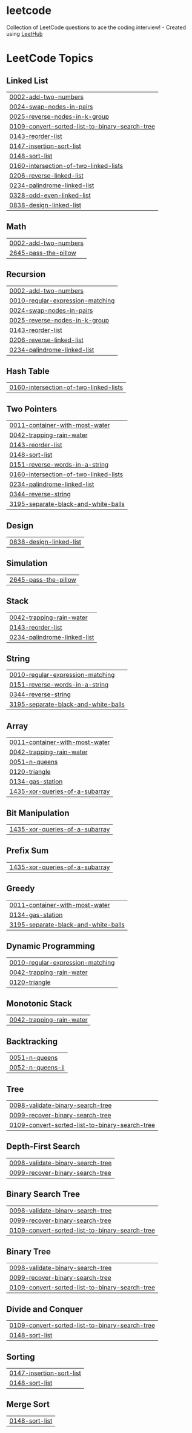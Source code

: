 # leetcode
Collection of LeetCode questions to ace the coding interview! - Created using [LeetHub](https://github.com/QasimWani/LeetHub)

<!---LeetCode Topics Start-->
# LeetCode Topics
## Linked List
|  |
| ------- |
| [0002-add-two-numbers](https://github.com/avanthinaidu/leetcode/tree/master/0002-add-two-numbers) |
| [0024-swap-nodes-in-pairs](https://github.com/avanthinaidu/leetcode/tree/master/0024-swap-nodes-in-pairs) |
| [0025-reverse-nodes-in-k-group](https://github.com/avanthinaidu/leetcode/tree/master/0025-reverse-nodes-in-k-group) |
| [0109-convert-sorted-list-to-binary-search-tree](https://github.com/avanthinaidu/leetcode/tree/master/0109-convert-sorted-list-to-binary-search-tree) |
| [0143-reorder-list](https://github.com/avanthinaidu/leetcode/tree/master/0143-reorder-list) |
| [0147-insertion-sort-list](https://github.com/avanthinaidu/leetcode/tree/master/0147-insertion-sort-list) |
| [0148-sort-list](https://github.com/avanthinaidu/leetcode/tree/master/0148-sort-list) |
| [0160-intersection-of-two-linked-lists](https://github.com/avanthinaidu/leetcode/tree/master/0160-intersection-of-two-linked-lists) |
| [0206-reverse-linked-list](https://github.com/avanthinaidu/leetcode/tree/master/0206-reverse-linked-list) |
| [0234-palindrome-linked-list](https://github.com/avanthinaidu/leetcode/tree/master/0234-palindrome-linked-list) |
| [0328-odd-even-linked-list](https://github.com/avanthinaidu/leetcode/tree/master/0328-odd-even-linked-list) |
| [0838-design-linked-list](https://github.com/avanthinaidu/leetcode/tree/master/0838-design-linked-list) |
## Math
|  |
| ------- |
| [0002-add-two-numbers](https://github.com/avanthinaidu/leetcode/tree/master/0002-add-two-numbers) |
| [2645-pass-the-pillow](https://github.com/avanthinaidu/leetcode/tree/master/2645-pass-the-pillow) |
## Recursion
|  |
| ------- |
| [0002-add-two-numbers](https://github.com/avanthinaidu/leetcode/tree/master/0002-add-two-numbers) |
| [0010-regular-expression-matching](https://github.com/avanthinaidu/leetcode/tree/master/0010-regular-expression-matching) |
| [0024-swap-nodes-in-pairs](https://github.com/avanthinaidu/leetcode/tree/master/0024-swap-nodes-in-pairs) |
| [0025-reverse-nodes-in-k-group](https://github.com/avanthinaidu/leetcode/tree/master/0025-reverse-nodes-in-k-group) |
| [0143-reorder-list](https://github.com/avanthinaidu/leetcode/tree/master/0143-reorder-list) |
| [0206-reverse-linked-list](https://github.com/avanthinaidu/leetcode/tree/master/0206-reverse-linked-list) |
| [0234-palindrome-linked-list](https://github.com/avanthinaidu/leetcode/tree/master/0234-palindrome-linked-list) |
## Hash Table
|  |
| ------- |
| [0160-intersection-of-two-linked-lists](https://github.com/avanthinaidu/leetcode/tree/master/0160-intersection-of-two-linked-lists) |
## Two Pointers
|  |
| ------- |
| [0011-container-with-most-water](https://github.com/avanthinaidu/leetcode/tree/master/0011-container-with-most-water) |
| [0042-trapping-rain-water](https://github.com/avanthinaidu/leetcode/tree/master/0042-trapping-rain-water) |
| [0143-reorder-list](https://github.com/avanthinaidu/leetcode/tree/master/0143-reorder-list) |
| [0148-sort-list](https://github.com/avanthinaidu/leetcode/tree/master/0148-sort-list) |
| [0151-reverse-words-in-a-string](https://github.com/avanthinaidu/leetcode/tree/master/0151-reverse-words-in-a-string) |
| [0160-intersection-of-two-linked-lists](https://github.com/avanthinaidu/leetcode/tree/master/0160-intersection-of-two-linked-lists) |
| [0234-palindrome-linked-list](https://github.com/avanthinaidu/leetcode/tree/master/0234-palindrome-linked-list) |
| [0344-reverse-string](https://github.com/avanthinaidu/leetcode/tree/master/0344-reverse-string) |
| [3195-separate-black-and-white-balls](https://github.com/avanthinaidu/leetcode/tree/master/3195-separate-black-and-white-balls) |
## Design
|  |
| ------- |
| [0838-design-linked-list](https://github.com/avanthinaidu/leetcode/tree/master/0838-design-linked-list) |
## Simulation
|  |
| ------- |
| [2645-pass-the-pillow](https://github.com/avanthinaidu/leetcode/tree/master/2645-pass-the-pillow) |
## Stack
|  |
| ------- |
| [0042-trapping-rain-water](https://github.com/avanthinaidu/leetcode/tree/master/0042-trapping-rain-water) |
| [0143-reorder-list](https://github.com/avanthinaidu/leetcode/tree/master/0143-reorder-list) |
| [0234-palindrome-linked-list](https://github.com/avanthinaidu/leetcode/tree/master/0234-palindrome-linked-list) |
## String
|  |
| ------- |
| [0010-regular-expression-matching](https://github.com/avanthinaidu/leetcode/tree/master/0010-regular-expression-matching) |
| [0151-reverse-words-in-a-string](https://github.com/avanthinaidu/leetcode/tree/master/0151-reverse-words-in-a-string) |
| [0344-reverse-string](https://github.com/avanthinaidu/leetcode/tree/master/0344-reverse-string) |
| [3195-separate-black-and-white-balls](https://github.com/avanthinaidu/leetcode/tree/master/3195-separate-black-and-white-balls) |
## Array
|  |
| ------- |
| [0011-container-with-most-water](https://github.com/avanthinaidu/leetcode/tree/master/0011-container-with-most-water) |
| [0042-trapping-rain-water](https://github.com/avanthinaidu/leetcode/tree/master/0042-trapping-rain-water) |
| [0051-n-queens](https://github.com/avanthinaidu/leetcode/tree/master/0051-n-queens) |
| [0120-triangle](https://github.com/avanthinaidu/leetcode/tree/master/0120-triangle) |
| [0134-gas-station](https://github.com/avanthinaidu/leetcode/tree/master/0134-gas-station) |
| [1435-xor-queries-of-a-subarray](https://github.com/avanthinaidu/leetcode/tree/master/1435-xor-queries-of-a-subarray) |
## Bit Manipulation
|  |
| ------- |
| [1435-xor-queries-of-a-subarray](https://github.com/avanthinaidu/leetcode/tree/master/1435-xor-queries-of-a-subarray) |
## Prefix Sum
|  |
| ------- |
| [1435-xor-queries-of-a-subarray](https://github.com/avanthinaidu/leetcode/tree/master/1435-xor-queries-of-a-subarray) |
## Greedy
|  |
| ------- |
| [0011-container-with-most-water](https://github.com/avanthinaidu/leetcode/tree/master/0011-container-with-most-water) |
| [0134-gas-station](https://github.com/avanthinaidu/leetcode/tree/master/0134-gas-station) |
| [3195-separate-black-and-white-balls](https://github.com/avanthinaidu/leetcode/tree/master/3195-separate-black-and-white-balls) |
## Dynamic Programming
|  |
| ------- |
| [0010-regular-expression-matching](https://github.com/avanthinaidu/leetcode/tree/master/0010-regular-expression-matching) |
| [0042-trapping-rain-water](https://github.com/avanthinaidu/leetcode/tree/master/0042-trapping-rain-water) |
| [0120-triangle](https://github.com/avanthinaidu/leetcode/tree/master/0120-triangle) |
## Monotonic Stack
|  |
| ------- |
| [0042-trapping-rain-water](https://github.com/avanthinaidu/leetcode/tree/master/0042-trapping-rain-water) |
## Backtracking
|  |
| ------- |
| [0051-n-queens](https://github.com/avanthinaidu/leetcode/tree/master/0051-n-queens) |
| [0052-n-queens-ii](https://github.com/avanthinaidu/leetcode/tree/master/0052-n-queens-ii) |
## Tree
|  |
| ------- |
| [0098-validate-binary-search-tree](https://github.com/avanthinaidu/leetcode/tree/master/0098-validate-binary-search-tree) |
| [0099-recover-binary-search-tree](https://github.com/avanthinaidu/leetcode/tree/master/0099-recover-binary-search-tree) |
| [0109-convert-sorted-list-to-binary-search-tree](https://github.com/avanthinaidu/leetcode/tree/master/0109-convert-sorted-list-to-binary-search-tree) |
## Depth-First Search
|  |
| ------- |
| [0098-validate-binary-search-tree](https://github.com/avanthinaidu/leetcode/tree/master/0098-validate-binary-search-tree) |
| [0099-recover-binary-search-tree](https://github.com/avanthinaidu/leetcode/tree/master/0099-recover-binary-search-tree) |
## Binary Search Tree
|  |
| ------- |
| [0098-validate-binary-search-tree](https://github.com/avanthinaidu/leetcode/tree/master/0098-validate-binary-search-tree) |
| [0099-recover-binary-search-tree](https://github.com/avanthinaidu/leetcode/tree/master/0099-recover-binary-search-tree) |
| [0109-convert-sorted-list-to-binary-search-tree](https://github.com/avanthinaidu/leetcode/tree/master/0109-convert-sorted-list-to-binary-search-tree) |
## Binary Tree
|  |
| ------- |
| [0098-validate-binary-search-tree](https://github.com/avanthinaidu/leetcode/tree/master/0098-validate-binary-search-tree) |
| [0099-recover-binary-search-tree](https://github.com/avanthinaidu/leetcode/tree/master/0099-recover-binary-search-tree) |
| [0109-convert-sorted-list-to-binary-search-tree](https://github.com/avanthinaidu/leetcode/tree/master/0109-convert-sorted-list-to-binary-search-tree) |
## Divide and Conquer
|  |
| ------- |
| [0109-convert-sorted-list-to-binary-search-tree](https://github.com/avanthinaidu/leetcode/tree/master/0109-convert-sorted-list-to-binary-search-tree) |
| [0148-sort-list](https://github.com/avanthinaidu/leetcode/tree/master/0148-sort-list) |
## Sorting
|  |
| ------- |
| [0147-insertion-sort-list](https://github.com/avanthinaidu/leetcode/tree/master/0147-insertion-sort-list) |
| [0148-sort-list](https://github.com/avanthinaidu/leetcode/tree/master/0148-sort-list) |
## Merge Sort
|  |
| ------- |
| [0148-sort-list](https://github.com/avanthinaidu/leetcode/tree/master/0148-sort-list) |
<!---LeetCode Topics End-->